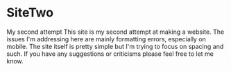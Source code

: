 # SiteTwo
My second attempt
This site is my second attempt at making a website. The issues I'm addressing here are mainly formatting errors, especially on mobile. The site itself is pretty simple but I'm 
trying to focus on spacing and such. If you have any suggestions or criticisms please feel free to let me know.
